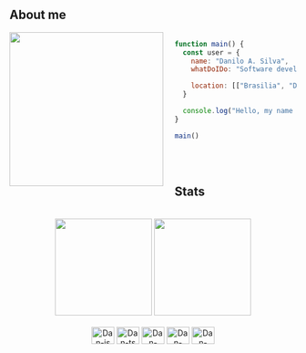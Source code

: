 ## About me

<div style="display: inline_block" >
<img align="left" height="270px" style="margin-right: 20px;" src="https://media4.giphy.com/media/v1.Y2lkPTc5MGI3NjExdXp5MTR0aWkzNTNlem9yMzdjcGw5Y3oyeDB2dGVlY2xwdXNxNnExOSZlcD12MV9pbnRlcm5hbF9naWZfYnlfaWQmY3Q9Zw/1yld7nW3oQ2IyRubUm/giphy.gif">
<!--   <img align="left" height="270px" src="https://i.giphy.com/VFHa3Kg39gFLVbinN1.webp"> -->

```javascript

function main() {
  const user = {
    name: "Danilo A. Silva",
    whatDoIDo: "Software developer",

    location: [["Brasilia", "DF"], ["Unaí", "MG"], ["Anápolis", "GO"]],
  }

  console.log("Hello, my name is " + user.name) 
}

main()
```
</div>

<br/>
<br/>

## Stats

<div style="display: inline_block" align="center"> <br>
  <img height="170em" src="https://github-readme-stats.vercel.app/api?username=Dan0Silva&show_icons=true&theme=codeSTACKr&hide=prs,issues">
  <img height="170em" src="https://github-readme-stats.vercel.app/api/top-langs/?username=Dan0Silva&layout=compact&theme=codeSTACKr">
</div>

<!-- <div width="180em" align="center">
    <p>My name is Danilo, and i study automated tests, in addition to python, java and a little javascript<br/>
    Thanks for looking my github</p>
</div> -->

<div style="display: inline_block" align="center"><br>

  <img align="center" alt="Dan-js" height="30" width="40" src="https://cdn.jsdelivr.net/gh/devicons/devicon/icons/javascript/javascript-original.svg">
  <img align="center" alt="Dan-ts" height="30" width="40" src="https://cdn.jsdelivr.net/gh/devicons/devicon@latest/icons/typescript/typescript-original.svg" />
  <img align="center" alt="Dan-java" height="30" width="40" src="https://cdn.jsdelivr.net/gh/devicons/devicon@latest/icons/go/go-original-wordmark.svg">
  <img align="center" alt="Dan-cypress" height="30" width="40" src="https://cdn.jsdelivr.net/gh/devicons/devicon@latest/icons/cypressio/cypressio-original.svg">
  <img align="center" alt="Dan-archlinux" height="30" width="40" src="https://cdn.jsdelivr.net/gh/devicons/devicon@latest/icons/archlinux/archlinux-original.svg" />

  <!-- 
    <img align="center" alt="Dan-Jest" height="30" width="40" src="https://cdn.jsdelivr.net/gh/devicons/devicon/icons/jest/jest-plain.svg">
  <img align="center" alt="Dan-Selenium" height="30" width="40" src="https://cdn.jsdelivr.net/gh/devicons/devicon/icons/selenium/selenium-original.svg">
  <img align="center" alt="Dan-Cucumber" height="30" width="40" src="https://cdn.jsdelivr.net/gh/devicons/devicon/icons/react/react-original.svg">
  <img align="center" alt="Dan-python" height="30" width="40" src="https://cdn.jsdelivr.net/gh/devicons/devicon/icons/python/python-original.svg">
  -->
  
<!--   <img align="right" alt="Dan-pic" height="150" style="border-radius: 90px;" src="https://i.pinimg.com/originals/0e/04/3c/0e043c83e0a7ea2919ebd0a925efe2c3.jpg"> -->
</div>
  
  ##


<!--   JOGO DA COBRINHA COM OS ASULEJOS DO GIT
<div align="center">
 
 <a href="https://t.me/wdSenpai" target="_blank"><img src="https://img.shields.io/badge/Telegram-2CA5E0?style=for-the-badge&logo=telegram&logoColor=white" target="_blank"></a> 
 <a href="https://discord.gg/ZcGygtUwtx" target="_blank"><img src="https://img.shields.io/badge/Discord-7289DA?style=for-the-badge&logo=discord&logoColor=white" target="_blank"></a> 
 <a href="https://www.linkedin.com/in/danilo-araujo-silva-7b18371ab/" target="_blank"><img src="https://img.shields.io/badge/LinkedIn-0077B5?style=for-the-badge&logo=linkedin&logoColor=white" target="_blank"></a>
  
 ![Snake animation](https://github.com/Dan-Sillva/Dan-Sillva/blob/output/github-contribution-grid-snake.svg)
</div>
-->

